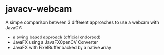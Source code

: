 # javacv-webcam

A simple comparison between 3 different approaches to use a webcam with JavaCV:

- a swing based approach (official endorsed)
- JavaFX using a JavaFXOpenCV Converter
- JavaFX with PixelBuffer backed by a native array

